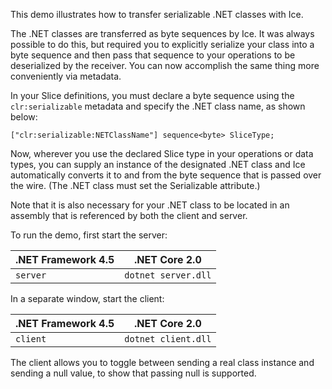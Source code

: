 This demo illustrates how to transfer serializable .NET classes
with Ice.

The .NET classes are transferred as byte sequences by Ice. It was
always possible to do this, but required you to explicitly serialize
your class into a byte sequence and then pass that sequence to
your operations to be deserialized by the receiver. You can now
accomplish the same thing more conveniently via metadata.

In your Slice definitions, you must declare a byte sequence using the
`clr:serializable` metadata and specify the .NET class name, as shown
below:

    ["clr:serializable:NETClassName"] sequence<byte> SliceType;

Now, wherever you use the declared Slice type in your operations or
data types, you can supply an instance of the designated .NET class
and Ice automatically converts it to and from the byte sequence that
is passed over the wire. (The .NET class must set the Serializable
attribute.)

Note that it is also necessary for your .NET class to be located in
an assembly that is referenced by both the client and server.

To run the demo, first start the server:

| .NET Framework 4.5 | .NET Core 2.0        |
| ------------------ | -------------------- |
| `server`           | `dotnet server.dll`  |

In a separate window, start the client:

| .NET Framework 4.5 | .NET Core 2.0       |
| ------------------ | ------------------- |
| `client`           | `dotnet client.dll` |

The client allows you to toggle between sending a real class instance
and sending a null value, to show that passing null is supported.
